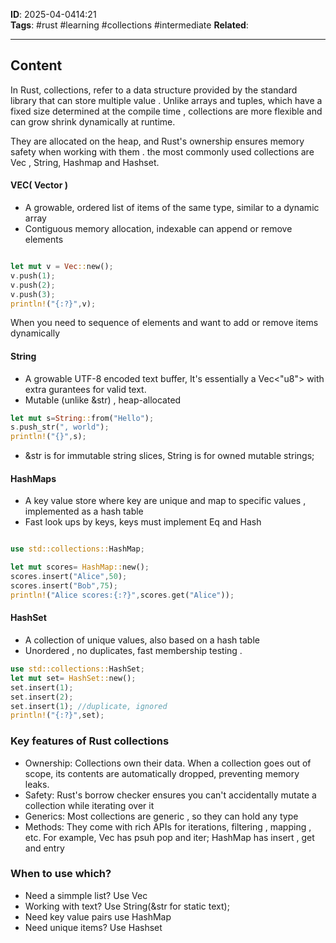 **ID**: 2025-04-0414:21  
**Tags**: #rust #learning  #collections #intermediate 
**Related**: 

---

## Content

In Rust, collections, refer to a data structure provided by the standard library that can store multiple value . Unlike arrays and tuples, which have a fixed size determined at the compile time , collections are more flexible and can grow shrink dynamically at runtime. 

They are allocated on the heap, and Rust's ownership ensures memory safety when working with them . the most commonly used collections are Vec , String, Hashmap and Hashset.


#### VEC( Vector )

- A growable, ordered list of items of the same type, similar to a dynamic array
- Contiguous memory allocation, indexable can append or remove elements

```rust

let mut v = Vec::new();
v.push(1);
v.push(2);
v.push(3);
println!("{:?}",v);
```


When you need to sequence of elements and want to add or remove items dynamically

#### String

- A growable UTF-8 encoded text buffer, It's essentially a Vec<"u8"> with extra gurantees for valid text.
- Mutable (unlike &str) , heap-allocated

```rust
let mut s=String::from("Hello");
s.push_str(", world");
println!("{}",s);
```

- &str is for immutable string slices, String is for owned mutable strings;

#### HashMaps

- A key value store where key are unique and map to specific values , implemented as a hash table 
- Fast look ups by keys, keys must implement Eq and Hash

```rust

use std::collections::HashMap;

let mut scores= HashMap::new();
scores.insert("Alice",50);
scores.insert("Bob",75);
println!("Alice scores:{:?}",scores.get("Alice"));
```

#### HashSet
- A collection of unique values, also based on a hash table 
- Unordered , no duplicates, fast membership testing .

```rust
use std::collections::HashSet;
let mut set= HashSet::new();
set.insert(1);
set.insert(2);
set.insert(1); //duplicate, ignored
println!("{:?}",set);

```


### Key features of Rust collections

- Ownership: Collections own their data. When a collection goes out of scope, its contents are automatically dropped, preventing memory leaks.
- Safety: Rust's borrow checker ensures you can't accidentally mutate a collection while iterating over it 
- Generics: Most collections are generic , so they can hold any type
- Methods: They come with rich APIs for iterations, filtering , mapping , etc. For example, Vec has psuh pop and iter; HashMap has insert , get and entry

### When to use which?

- Need a simmple list? Use Vec
- Working with text? Use String(&str for static text);
- Need key value pairs use HashMap
- Need unique items? Use Hashset


